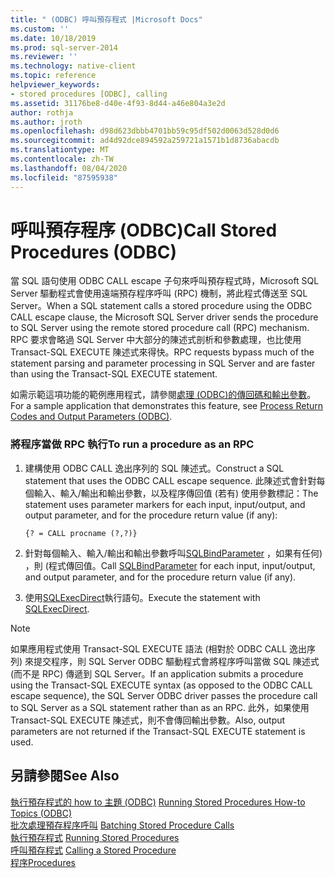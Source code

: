 ```yaml
---
title: " (ODBC) 呼叫預存程式 |Microsoft Docs"
ms.custom: ''
ms.date: 10/18/2019
ms.prod: sql-server-2014
ms.reviewer: ''
ms.technology: native-client
ms.topic: reference
helpviewer_keywords:
- stored procedures [ODBC], calling
ms.assetid: 31176be8-d40e-4f93-8d44-a46e804a3e2d
author: rothja
ms.author: jroth
ms.openlocfilehash: d98d623dbbb4701bb59c95df502d0063d528d0d6
ms.sourcegitcommit: ad4d92dce894592a259721a1571b1d8736abacdb
ms.translationtype: MT
ms.contentlocale: zh-TW
ms.lasthandoff: 08/04/2020
ms.locfileid: "87595938"
---
```

# <a name="call-stored-procedures-odbc"></a><span data-ttu-id="7f8e0-102">呼叫預存程序 (ODBC)</span><span class="sxs-lookup"><span data-stu-id="7f8e0-102">Call Stored Procedures (ODBC)</span></span>
  <span data-ttu-id="7f8e0-103">當 SQL 語句使用 ODBC CALL escape 子句來呼叫預存程式時，Microsoft SQL Server 驅動程式會使用遠端預存程序呼叫 (RPC) 機制，將此程式傳送至 SQL Server。</span><span class="sxs-lookup"><span data-stu-id="7f8e0-103">When a SQL statement calls a stored procedure using the ODBC CALL escape clause, the Microsoft SQL Server driver sends the procedure to SQL Server using the remote stored procedure call (RPC) mechanism.</span></span> <span data-ttu-id="7f8e0-104">RPC 要求會略過 SQL Server 中大部分的陳述式剖析和參數處理，也比使用 Transact-SQL EXECUTE 陳述式來得快。</span><span class="sxs-lookup"><span data-stu-id="7f8e0-104">RPC requests bypass much of the statement parsing and parameter processing in SQL Server and are faster than using the Transact-SQL EXECUTE statement.</span></span>  
  
 <span data-ttu-id="7f8e0-105">如需示範這項功能的範例應用程式，請參閱[處理 &#40;ODBC&#41;的傳回碼和輸出參數](running-stored-procedures-process-return-codes-and-output-parameters.md)。</span><span class="sxs-lookup"><span data-stu-id="7f8e0-105">For a sample application that demonstrates this feature, see [Process Return Codes and Output Parameters &#40;ODBC&#41;](running-stored-procedures-process-return-codes-and-output-parameters.md).</span></span>  
  
### <a name="to-run-a-procedure-as-an-rpc"></a><span data-ttu-id="7f8e0-106">將程序當做 RPC 執行</span><span class="sxs-lookup"><span data-stu-id="7f8e0-106">To run a procedure as an RPC</span></span>  
  
1.  <span data-ttu-id="7f8e0-107">建構使用 ODBC CALL 逸出序列的 SQL 陳述式。</span><span class="sxs-lookup"><span data-stu-id="7f8e0-107">Construct a SQL statement that uses the ODBC CALL escape sequence.</span></span> <span data-ttu-id="7f8e0-108">此陳述式會針對每個輸入、輸入/輸出和輸出參數，以及程序傳回值 (若有) 使用參數標記：</span><span class="sxs-lookup"><span data-stu-id="7f8e0-108">The statement uses parameter markers for each input, input/output, and output parameter, and for the procedure return value (if any):</span></span>  
  
    ```  
    {? = CALL procname (?,?)}  
    ```  
  
2.  <span data-ttu-id="7f8e0-109">針對每個輸入、輸入/輸出和輸出參數呼叫[SQLBindParameter](../native-client-odbc-api/sqlbindparameter.md) ，如果有任何) ，則 (程式傳回值。</span><span class="sxs-lookup"><span data-stu-id="7f8e0-109">Call [SQLBindParameter](../native-client-odbc-api/sqlbindparameter.md) for each input, input/output, and output parameter, and for the procedure return value (if any).</span></span>  
  
3.  <span data-ttu-id="7f8e0-110">使用[SQLExecDirect](https://go.microsoft.com/fwlink/?LinkId=58399)執行語句。</span><span class="sxs-lookup"><span data-stu-id="7f8e0-110">Execute the statement with [SQLExecDirect](https://go.microsoft.com/fwlink/?LinkId=58399).</span></span>  
  
> [!NOTE]  
>  <span data-ttu-id="7f8e0-111">如果應用程式使用 Transact-SQL EXECUTE 語法 (相對於 ODBC CALL 逸出序列) 來提交程序，則 SQL Server ODBC 驅動程式會將程序呼叫當做 SQL 陳述式 (而不是 RPC) 傳遞到 SQL Server。</span><span class="sxs-lookup"><span data-stu-id="7f8e0-111">If an application submits a procedure using the Transact-SQL EXECUTE syntax (as opposed to the ODBC CALL escape sequence), the SQL Server ODBC driver passes the procedure call to SQL Server as a SQL statement rather than as an RPC.</span></span> <span data-ttu-id="7f8e0-112">此外，如果使用 Transact-SQL EXECUTE 陳述式，則不會傳回輸出參數。</span><span class="sxs-lookup"><span data-stu-id="7f8e0-112">Also, output parameters are not returned if the Transact-SQL EXECUTE statement is used.</span></span>  
  
## <a name="see-also"></a><span data-ttu-id="7f8e0-113">另請參閱</span><span class="sxs-lookup"><span data-stu-id="7f8e0-113">See Also</span></span>  
 <span data-ttu-id="7f8e0-114">[執行預存程式的 how to 主題 &#40;ODBC&#41;](../../database-engine/dev-guide/running-stored-procedures-how-to-topics-odbc.md) </span><span class="sxs-lookup"><span data-stu-id="7f8e0-114">[Running Stored Procedures How-to Topics &#40;ODBC&#41;](../../database-engine/dev-guide/running-stored-procedures-how-to-topics-odbc.md) </span></span>  
 <span data-ttu-id="7f8e0-115">[批次處理預存程序呼叫](../native-client-odbc-stored-procedures/batching-stored-procedure-calls.md) </span><span class="sxs-lookup"><span data-stu-id="7f8e0-115">[Batching Stored Procedure Calls](../native-client-odbc-stored-procedures/batching-stored-procedure-calls.md) </span></span>  
 <span data-ttu-id="7f8e0-116">[執行預存程式](../native-client-odbc-stored-procedures/running-stored-procedures.md) </span><span class="sxs-lookup"><span data-stu-id="7f8e0-116">[Running Stored Procedures](../native-client-odbc-stored-procedures/running-stored-procedures.md) </span></span>  
 <span data-ttu-id="7f8e0-117">[呼叫預存程式](../native-client-odbc-stored-procedures/calling-a-stored-procedure.md) </span><span class="sxs-lookup"><span data-stu-id="7f8e0-117">[Calling a Stored Procedure](../native-client-odbc-stored-procedures/calling-a-stored-procedure.md) </span></span>  
 [<span data-ttu-id="7f8e0-118">程序</span><span class="sxs-lookup"><span data-stu-id="7f8e0-118">Procedures</span></span>](../native-client-odbc-queries/executing-statements/procedures.md)  
  
  
